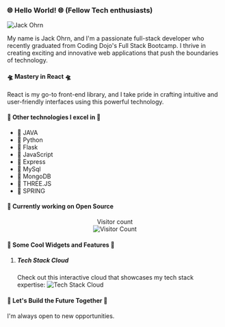 ### 🌐 Hello World! 🌐 (Fellow Tech enthusiasts)

![Jack Ohrn](https://github.com/ohxrn.png)

My name is Jack Ohrn, and I'm a passionate full-stack developer who recently graduated from Coding Dojo's Full Stack Bootcamp. I thrive in creating exciting and innovative web applications that push the boundaries of technology.

#### 🛸 Mastery in React 🛸
React is my go-to front-end library, and I take pride in crafting intuitive and user-friendly interfaces using this powerful technology.

#### 📡 Other technologies I excel in 📡
<ul>
    <li>👾 JAVA</li>
    <li>👾 Python</li>
    <li>👾 Flask</li>
    <li>👾 JavaScript</li>
    <li>👾 Express</li>
    <li>👾 MySql</li>
    <li>👾 MongoDB</li>
    <li>👾 THREE.JS</li>
    <li>👾 SPRING</li>
</ul>

#### 📲 Currently working on Open Source

<p align="center"> 
  Visitor count<br>
  <img src="https://profile-counter.glitch.me/ohxrn/count.svg" alt="Visitor Count" />
</p>

#### 🔧 Some Cool Widgets and Features 🔧

1. ##### Tech Stack Cloud
   Check out this interactive cloud that showcases my tech stack expertise:
   ![Tech Stack Cloud](https://img.shields.io/badge/Tech%20Stack-React%20%7C%20Flask%20%7C%20Python%20%7C%20JavaScript%20%7C%20Java%20%7C%20MongoDB%20%7C%20MySql%20%7C%20Express%20%7C%20THREE.JS%20%7C%20Spring-blueviolet)


#### 🚀 Let's Build the Future Together 🚀
I'm always open to new opportunities.
